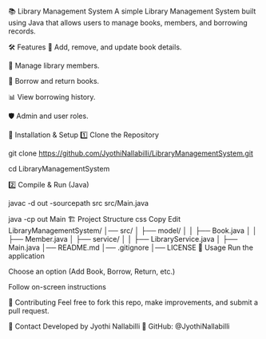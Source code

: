 📚 Library Management System
A simple Library Management System built using Java that allows users to manage books, members, and borrowing records.

🛠 Features
📖 Add, remove, and update book details.

👤 Manage library members.

📅 Borrow and return books.

📊 View borrowing history.

🛡️ Admin and user roles.

🚀 Installation & Setup
1️⃣ Clone the Repository

git clone https://github.com/JyothiNallabilli/LibraryManagementSystem.git

cd LibraryManagementSystem

2️⃣ Compile & Run (Java)

javac -d out -sourcepath src src/Main.java

java -cp out Main
🏗 Project Structure
css
Copy
Edit
LibraryManagementSystem/
│── src/
│   ├── model/
│   │   ├── Book.java
│   │   ├── Member.java
│   ├── service/
│   │   ├── LibraryService.java
│   ├── Main.java
│── README.md
│── .gitignore
│── LICENSE
🎯 Usage
Run the application

Choose an option (Add Book, Borrow, Return, etc.)

Follow on-screen instructions

🤝 Contributing
Feel free to fork this repo, make improvements, and submit a pull request.

📩 Contact
Developed by Jyothi Nallabilli
🔗 GitHub: @JyothiNallabilli
